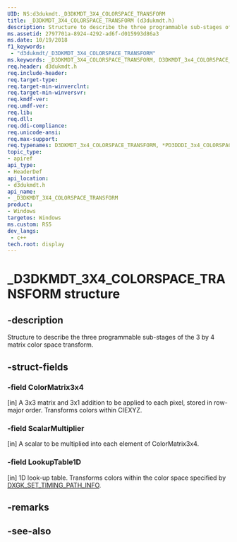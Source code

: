 ```yaml
---
UID: NS:d3dukmdt._D3DKMDT_3X4_COLORSPACE_TRANSFORM
title: _D3DKMDT_3X4_COLORSPACE_TRANSFORM (d3dukmdt.h)
description: Structure to describe the three programmable sub-stages of the 3 by 4 matrix color space transform.
ms.assetid: 2797701a-8924-4292-ad6f-d015993d86a3
ms.date: 10/19/2018
f1_keywords:
 - "d3dukmdt/_D3DKMDT_3X4_COLORSPACE_TRANSFORM"
ms.keywords: _D3DKMDT_3X4_COLORSPACE_TRANSFORM, D3DKMDT_3x4_COLORSPACE_TRANSFORM, *PD3DDDI_3x4_COLORSPACE_TRANSFORM, 
req.header: d3dukmdt.h
req.include-header:
req.target-type:
req.target-min-winverclnt:
req.target-min-winversvr:
req.kmdf-ver:
req.umdf-ver:
req.lib:
req.dll:
req.ddi-compliance:
req.unicode-ansi:
req.max-support:
req.typenames: D3DKMDT_3x4_COLORSPACE_TRANSFORM, *PD3DDDI_3x4_COLORSPACE_TRANSFORM
topic_type: 
- apiref
api_type: 
- HeaderDef
api_location: 
- d3dukmdt.h
api_name: 
- _D3DKMDT_3X4_COLORSPACE_TRANSFORM
product:
- Windows
targetos: Windows
ms.custom: RS5
dev_langs:
 - c++
tech.root: display
---
```


# _D3DKMDT_3X4_COLORSPACE_TRANSFORM structure

## -description

Structure to describe the three programmable sub-stages of the 3 by 4 matrix color space transform.

## -struct-fields

### -field ColorMatrix3x4

[in] A 3x3 matrix and 3x1 addition to be applied to each pixel, stored in row-major order. Transforms colors within CIEXYZ.

### -field ScalarMultiplier

[in] A scalar to be multiplied into each element of ColorMatrix3x4.

### -field LookupTable1D

[in] 1D look-up table. Transforms colors within the color space specified by [DXGK_SET_TIMING_PATH_INFO](../d3dkmddi/ns-d3dkmddi-_dxgk_set_timing_path_info.md).

## -remarks

## -see-also
